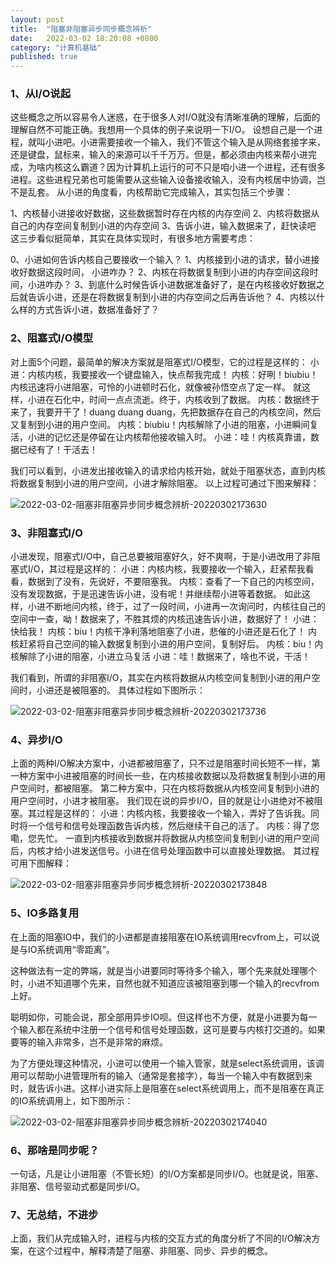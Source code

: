 ```yaml
---
layout: post
title:  "阻塞非阻塞异步同步概念辨析"
date:   2022-03-02 18:20:08 +0800
category: "计算机基础"
published: true
---
```


### 1、从I/O说起
这些概念之所以容易令人迷惑，在于很多人对I/O就没有清晰准确的理解，后面的理解自然不可能正确。我想用一个具体的例子来说明一下I/O。
设想自己是一个进程，就叫小进吧。小进需要接收一个输入，我们不管这个输入是从网络套接字来，还是键盘，鼠标来，输入的来源可以千千万万。但是，都必须由内核来帮小进完成，为啥内核这么霸道？因为计算机上运行的可不只是咱小进一个进程，还有很多进程。这些进程兄弟也可能需要从这些输入设备接收输入，没有内核居中协调，岂不是乱套。
从小进的角度看，内核帮助它完成输入，其实包括三个步骤：

1、内核替小进接收好数据，这些数据暂时存在内核的内存空间
2、内核将数据从自己的内存空间复制到小进的内存空间
3、告诉小进，输入数据来了，赶快读吧
这三步看似挺简单，其实在具体实现时，有很多地方需要考虑：

0、小进如何告诉内核自己要接收一个输入？
1、内核接到小进的请求，替小进接收好数据这段时间， 小进咋办？
2、内核在将数据复制到小进的内存空间这段时间，小进咋办？
3、到底什么时候告诉小进数据准备好了，是在内核接收好数据之后就告诉小进，还是在将数据复制到小进的内存空间之后再告诉他？
4、内核以什么样的方式告诉小进，数据准备好了？
### 2、阻塞式I/O模型
对上面5个问题，最简单的解决方案就是阻塞式I/O模型，它的过程是这样的：
小进：内核内核，我要接收一个键盘输入，快点帮我完成！
内核：好咧！biubiu！内核迅速将小进阻塞，可怜的小进顿时石化，就像被孙悟空点了定一样。
就这样，小进在石化中，时间一点点流逝。终于，内核收到了数据。
内核：数据终于来了，我要开干了！duang duang duang，先把数据存在自己的内核空间，然后又复制到小进的用户空间。
内核：biubiu！内核解除了小进的阻塞，小进瞬间复活，小进的记忆还是停留在让内核帮他接收输入时。
小进：哇！内核真靠谱，数据已经有了！干活去！

我们可以看到，小进发出接收输入的请求给内核开始，就处于阻塞状态，直到内核将数据复制到小进的用户空间，小进才解除阻塞。
以上过程可通过下图来解释：

![2022-03-02-阻塞非阻塞异步同步概念辨析-20220302173630](https://cdn.jsdelivr.net/gh/liwenju0/blog_pictures@main/pics/2022-03-02-阻塞非阻塞异步同步概念辨析-20220302173630.png)


### 3、非阻塞式I/O
小进发现，阻塞式I/O中，自己总要被阻塞好久，好不爽啊，于是小进改用了非阻塞式I/O，其过程是这样的：
小进：内核内核，我要接收一个输入，赶紧帮我看看，数据到了没有，先说好，不要阻塞我。
内核：查看了一下自己的内核空间，没有发现数据，于是迅速告诉小进，没有呢！并继续帮小进等着数据。
如此这样，小进不断地问内核，终于，过了一段时间，小进再一次询问时，内核往自己的空间中一查，呦！数据来了，不胜其烦的内核迅速告诉小进，数据好了！
小进：快给我！
内核：biu！内核干净利落地阻塞了小进，悲催的小进还是石化了！
内核赶紧将自己空间的输入数据复制到小进的用户空间，复制好后。
内核：biu！内核解除了小进的阻塞，小进立马复活
小进：哇！数据来了，啥也不说，干活！

我们看到，所谓的非阻塞I/O，其实在内核将数据从内核空间复制到小进的用户空间时，小进还是被阻塞的。
具体过程如下图所示：

![2022-03-02-阻塞非阻塞异步同步概念辨析-20220302173736](https://cdn.jsdelivr.net/gh/liwenju0/blog_pictures@main/pics/2022-03-02-阻塞非阻塞异步同步概念辨析-20220302173736.png)



### 4、异步I/O
上面的两种I/O解决方案中，小进都被阻塞了，只不过是阻塞时间长短不一样，第一种方案中小进被阻塞的时间长一些，在内核接收数据以及将数据复制到小进的用户空间时，都被阻塞。
第二种方案中，只在内核将数据从内核空间复制到小进的用户空间时，小进才被阻塞。
我们现在说的异步I/O，目的就是让小进绝对不被阻塞。其过程是这样的：
小进：内核内核，我要接收一个输入，弄好了告诉我。同时将一个信号和信号处理函数告诉内核，然后继续干自己的活了。
内核：得了您嘞，您先忙。
一直到内核接收到数据并将数据从内核空间复制到小进的用户空间后，内核才给小进发送信号。小进在信号处理函数中可以直接处理数据。
其过程可用下图解释：

![2022-03-02-阻塞非阻塞异步同步概念辨析-20220302173848](https://cdn.jsdelivr.net/gh/liwenju0/blog_pictures@main/pics/2022-03-02-阻塞非阻塞异步同步概念辨析-20220302173848.png)



### 5、IO多路复用
在上面的阻塞IO中，我们的小进都是直接阻塞在IO系统调用recvfrom上，可以说是与IO系统调用“零距离”。

这种做法有一定的弊端，就是当小进要同时等待多个输入，哪个先来就处理哪个时，小进不知道哪个先来，自然也就不知道应该被阻塞到哪一个输入的recvfrom上好。

聪明如你，可能会说，那全部用异步IO呗。但这样也不方便，就是小进要为每一个输入都在系统中注册一个信号和信号处理函数，这可是要与内核打交道的。如果要等的输入非常多，岂不是非常的麻烦。

为了方便处理这种情况，小进可以使用一个输入管家，就是select系统调用，该调用可以帮助小进管理所有的输入（通常是套接字），每当一个输入中有数据到来时，就告诉小进。这样小进实际上是阻塞在select系统调用上，而不是阻塞在真正的IO系统调用上，如下图所示：

![2022-03-02-阻塞非阻塞异步同步概念辨析-20220302174040](https://cdn.jsdelivr.net/gh/liwenju0/blog_pictures@main/pics/2022-03-02-阻塞非阻塞异步同步概念辨析-20220302174040.png)



### 6、那啥是同步呢？
一句话，凡是让小进阻塞（不管长短）的I/O方案都是同步I/O。也就是说，阻塞、非阻塞、信号驱动式都是同步I/O。

### 7、无总结，不进步
上面，我们从完成输入时，进程与内核的交互方式的角度分析了不同的I/O解决方案，在这个过程中，解释清楚了阻塞、非阻塞、同步、异步的概念。

